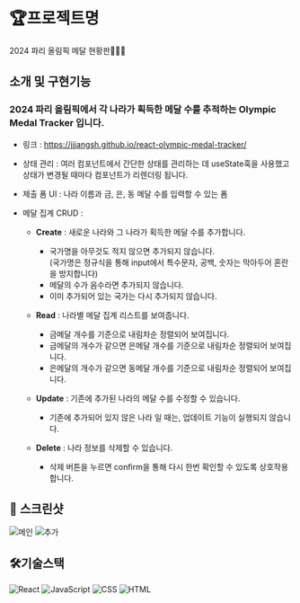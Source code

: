 # 🏆프로젝트명

2024 파리 올림픽 메달 현황판🥇🥈🥉

## 소개 및 구현기능

### 2024 파리 올림픽에서 각 나라가 획득한 메달 수를 추적하는 Olympic Medal Tracker 입니다.

- 링크 : https://jjjangsh.github.io/react-olympic-medal-tracker/

- 상태 관리 : 여러 컴포넌트에서 간단한 상태를 관리하는 데 useState훅을 사용했고 상태가 변경될 때마다 컴포넌트가 리렌더링 됩니다.

- 제출 폼 UI : 나라 이름과 금, 은, 동 메달 수를 입력할 수 있는 폼

- 메달 집계 CRUD :

  - **Create** : 새로운 나라와 그 나라가 획득한 메달 수를 추가합니다.

    - 국가명을 아무것도 적지 않으면 추가되지 않습니다.<br/>
      (국가명은 정규식을 통해 input에서 특수문자, 공백, 숫자는 막아두어 혼란을 방지합니다)
    - 메달의 수가 음수라면 추가되지 않습니다.
    - 이미 추가되어 있는 국가는 다시 추가되지 않습니다.

  - **Read** : 나라별 메달 집계 리스트를 보여줍니다.

    - 금메달 개수를 기준으로 내림차순 정렬되어 보여집니다.
    - 금메달의 개수가 같으면 은메달 개수를 기준으로 내림차순 정렬되어 보여집니다.
    - 은메달의 개수가 같으면 동메달 개수를 기준으로 내림차순 정렬되어 보여집니다.

  - **Update** : 기존에 추가된 나라의 메달 수를 수정할 수 있습니다.

    - 기존에 추가되어 있지 않은 나라 일 때는, 업데이트 기능이 실행되지 않습니다.

  - **Delete** : 나라 정보를 삭제할 수 있습니다.

    - 삭제 버튼을 누르면 confirm을 통해 다시 한번 확인할 수 있도록 상호작용합니다.

## 📸 스크린샷

![메인](https://github.com/user-attachments/assets/2696b2d7-cdb2-4330-8eb8-0b33a8e52b61)
![추가](https://github.com/user-attachments/assets/d025ed9b-262a-47d8-97b3-7004ce6da5a1)

## 🛠️기술스택

![React](https://img.shields.io/badge/React-20232A?style=for-the-badge&logo=react&logoColor=61DAFB)
![JavaScript](https://img.shields.io/badge/JavaScript-ES6+-yellow?style=for-the-badge&logo=javascript&logoColor=black)
![CSS](https://img.shields.io/badge/CSS3-1572B6?style=for-the-badge&logo=css3&logoColor=white)
![HTML](https://img.shields.io/badge/HTML-E34F26?style=for-the-badge&logo=html5&logoColor=white)
